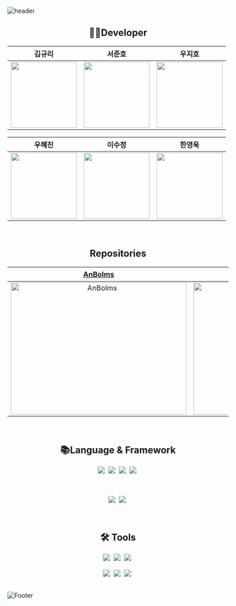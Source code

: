 ![header](https://capsule-render.vercel.app/api?type=waving&color=1D3251&height=250&section=header&text=AnBoIms%20&fontSize=120&fontColor=FFFFFF)

<h2 align="center">👩‍💻Developer</h2>
<div align="center">

| **김규리** | **서준호** | **우지호** |
| :--------: | :--------: | :--------: |
| [<img src="https://github.com/iveib004.png" height=150 width=150> <br/>](https://github.com/iveib004) | [<img src="https://github.com/DDunos.png" height=150 width=150> <br/> ](https://github.com/DDunos) | [<img src="https://github.com/WooJHo.png" height=150 width=150> <br/> ](https://github.com/WooJHo) |

| **우혜진** | **이수정** | **한영욱** |
| :--------: | :--------: | :--------: |
| [<img src="https://github.com/hyejin8890.png" height=150 width=150> <br/> ](https://github.com/hyejin8890) | [<img src="https://github.com/dltnwjd308.png" height=150 width=150> <br/>](https://github.com/dltnwjd308) | [<img src="https://github.com/10wook.png" height=150 width=150> <br/> ](https://github.com/10wook) |

</div>
<br>
<h2 align="center">Repositories</h2>
<div align="center">
  
| [**AnBoIms**](https://github.com/AnBoIms/AnBoIms) | [**Temustargram(배포용)**](https://github.com/AnBoIms/Temustargram) |
| :---------: | :----------------------: |
| <a href="https://github.com/AnBoIms/AnBoIms"><img src="https://github.com/user-attachments/assets/6d19d8bb-1122-4648-9190-e0a3c9ae23ed" alt="AnBoIms" width="400" height="300"></a> | <a href="https://github.com/AnBoIms/Temustargram"><img src="https://github.com/user-attachments/assets/da23c7d9-f90e-41f2-9ece-03191287596d" alt="Temustargram" width="400" height="300"></a> |
</div>

<br>
<h2 align="center">📚Language & Framework</h2>
<div align="center">
  <img src="https://img.shields.io/badge/Python-3776AB.svg?style=for-the-badge&logo=python&logoColor=white" />&nbsp;
<img src="https://img.shields.io/badge/CSS-1572B6.svg?style=for-the-badge&logo=css3&logoColor=white" />&nbsp;
<img src="https://img.shields.io/badge/JavaScript-F7DF1E.svg?style=for-the-badge&logo=javascript&logoColor=black" />&nbsp;
<img src="https://img.shields.io/badge/HTML-E34F26.svg?style=for-the-badge&logo=html5&logoColor=white" />&nbsp;

  <br><br>
  <img src="https://img.shields.io/badge/React-20232A.svg?style=for-the-badge&logo=react&logoColor=61DAFB" />&nbsp;
  <img src="https://img.shields.io/badge/Flask-000000.svg?style=for-the-badge&logo=flask&logoColor=white" />&nbsp;

</div>
<br>

<h2 align="center">🛠 Tools</h2>
<div align="center">
  <img src="https://img.shields.io/badge/Git-F05033.svg?style=for-the-badge&logo=git&logoColor=white" />&nbsp;
  <img src="https://img.shields.io/badge/GitHub-181717.svg?style=for-the-badge&logo=github&logoColor=white" />&nbsp;
  <img src="https://img.shields.io/badge/Notion-000000.svg?style=for-the-badge&logo=notion&logoColor=white" />&nbsp;
</div>
<br>

<div align="center">
  <img src="https://img.shields.io/badge/VSCode-007ACC.svg?style=for-the-badge&logoColor=white" />&nbsp;
  <img src="https://img.shields.io/badge/Google Colab-F9AB00.svg?style=for-the-badge&logo=googlecolab&logoColor=white" />&nbsp;
  <img src="https://img.shields.io/badge/Docker-2496ED.svg?style=for-the-badge&logo=docker&logoColor=white" />&nbsp;
</div>
<br>

![Footer](https://capsule-render.vercel.app/api?type=waving&color=1D3251&height=200&section=footer)
